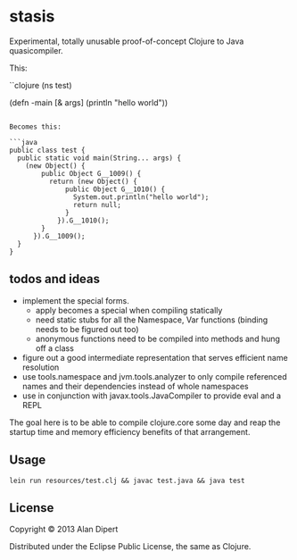 # stasis

Experimental, totally unusable proof-of-concept Clojure to Java quasicompiler.

This:

``clojure
(ns test)

(defn -main [& args]
  (println "hello world"))
```

Becomes this:

```java
public class test {
  public static void main(String... args) {
    (new Object() {
        public Object G__1009() {
          return (new Object() {
              public Object G__1010() {
                System.out.println("hello world");
                return null;
              }
            }).G__1010();
        }
      }).G__1009();
  }
}
```

## todos and ideas

* implement the special forms.
  * apply becomes a special when compiling statically
  * need static stubs for all the Namespace, Var functions (binding needs to be figured out too)
  * anonymous functions need to be compiled into methods and hung off a class
* figure out a good intermediate representation that serves efficient name resolution
* use tools.namespace and jvm.tools.analyzer to only compile referenced names and their dependencies instead of whole namespaces
* use in conjunction with javax.tools.JavaCompiler to provide eval and a REPL

The goal here is to be able to compile clojure.core some day and reap
the startup time and memory efficiency benefits of that arrangement.

## Usage

    lein run resources/test.clj && javac test.java && java test

## License

Copyright © 2013 Alan Dipert

Distributed under the Eclipse Public License, the same as Clojure.
